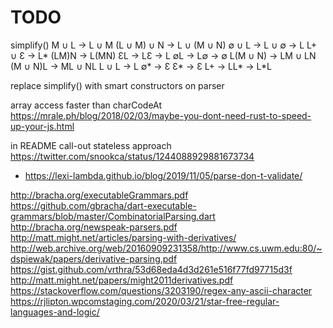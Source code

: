 # TODO

simplify()
    M ∪ L → L ∪ M
    (L ∪ M) ∪ N → L ∪ (M ∪ N)
    ∅ ∪ L → L ∪ ∅ → L
    L+ ∪ Ɛ → L*
    (LM)N → L(MN)
    ƐL → LƐ → L
    ∅L → L∅ → ∅
    L(M ∪ N) → LM ∪ LN
    (M ∪ N)L → ML ∪ NL
    L ∪ L → L
    ∅* → Ɛ
    Ɛ* → Ɛ
    L+ → LL* → L*L

replace simplify() with smart constructors on parser

array access faster than charCodeAt
<https://mrale.ph/blog/2018/02/03/maybe-you-dont-need-rust-to-speed-up-your-js.html>

in README call-out stateless approach
https://twitter.com/snookca/status/1244088929881673734

- https://lexi-lambda.github.io/blog/2019/11/05/parse-don-t-validate/

http://bracha.org/executableGrammars.pdf
https://github.com/gbracha/dart-executable-grammars/blob/master/CombinatorialParsing.dart
http://bracha.org/newspeak-parsers.pdf
http://matt.might.net/articles/parsing-with-derivatives/
http://web.archive.org/web/20160909231358/http://www.cs.uwm.edu:80/~dspiewak/papers/derivative-parsing.pdf
https://gist.github.com/vrthra/53d68eda4d3d261e516f77fd97715d3f
http://matt.might.net/papers/might2011derivatives.pdf
https://stackoverflow.com/questions/3203190/regex-any-ascii-character
https://rjlipton.wpcomstaging.com/2020/03/21/star-free-regular-languages-and-logic/